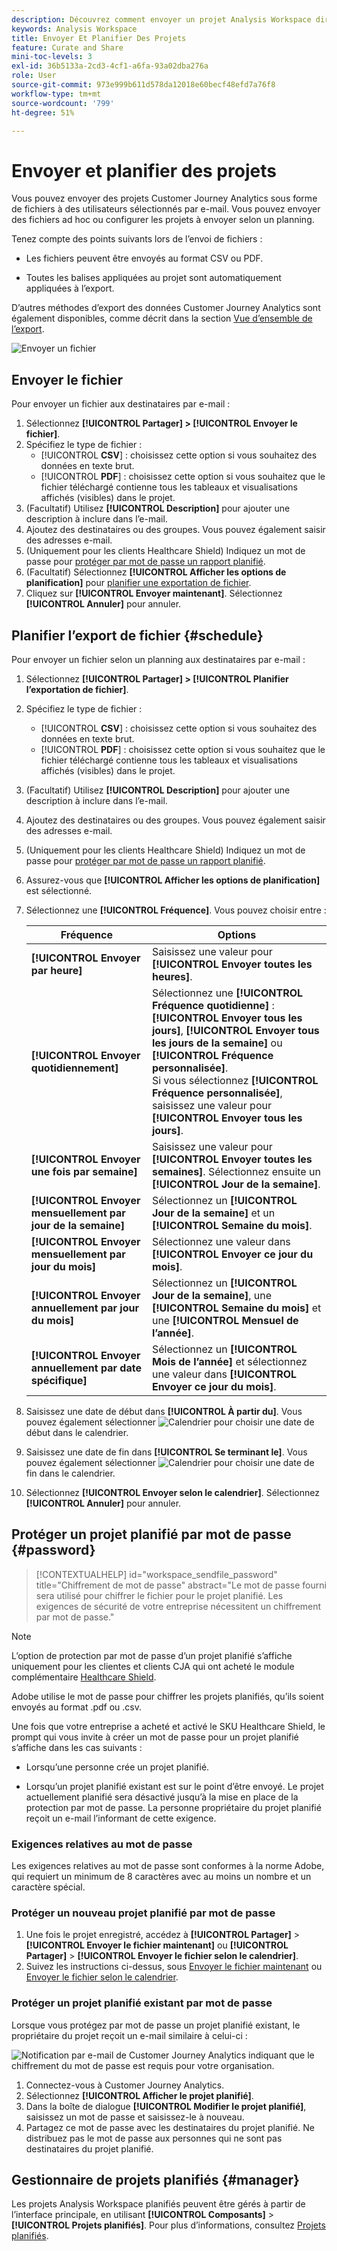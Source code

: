 ```yaml
---
description: Découvrez comment envoyer un projet Analysis Workspace directement ou selon un planning de diffusion par e-mail.
keywords: Analysis Workspace
title: Envoyer Et Planifier Des Projets
feature: Curate and Share
mini-toc-levels: 3
exl-id: 36b5133a-2cd3-4cf1-a6fa-93a02dba276a
role: User
source-git-commit: 973e999b611d578da12018e60becf48efd7a76f8
workflow-type: tm+mt
source-wordcount: '799'
ht-degree: 51%

---
```


# Envoyer et planifier des projets

Vous pouvez envoyer des projets Customer Journey Analytics sous forme de fichiers à des utilisateurs sélectionnés par e-mail. Vous pouvez envoyer des fichiers ad hoc ou configurer les projets à envoyer selon un planning.

Tenez compte des points suivants lors de l’envoi de fichiers :

* Les fichiers peuvent être envoyés au format CSV ou PDF.

* Toutes les balises appliquées au projet sont automatiquement appliquées à l’export.

D’autres méthodes d’export des données Customer Journey Analytics sont également disponibles, comme décrit dans la section [Vue d’ensemble de l’export](/help/analysis-workspace/export/export-project-overview.md).

![Envoyer un fichier](assets/send-file.png)

## Envoyer le fichier

Pour envoyer un fichier aux destinataires par e-mail :

1. Sélectionnez **[!UICONTROL Partager] > [!UICONTROL Envoyer le fichier]**.
1. Spécifiez le type de fichier :
   * [!UICONTROL **CSV**] : choisissez cette option si vous souhaitez des données en texte brut.
   * [!UICONTROL **PDF**] : choisissez cette option si vous souhaitez que le fichier téléchargé contienne tous les tableaux et visualisations affichés (visibles) dans le projet.
1. (Facultatif) Utilisez **[!UICONTROL Description]** pour ajouter une description à inclure dans l’e-mail.
1. Ajoutez des destinataires ou des groupes. Vous pouvez également saisir des adresses e-mail.
1. (Uniquement pour les clients Healthcare Shield) Indiquez un mot de passe pour [protéger par mot de passe un rapport planifié](#password-protect-a-new-scheduled-project).
1. (Facultatif) Sélectionnez **[!UICONTROL Afficher les options de planification]** pour [planifier une exportation de fichier](#schedule-file-export).
1. Cliquez sur **[!UICONTROL Envoyer maintenant]**. Sélectionnez **[!UICONTROL Annuler]** pour annuler.


## Planifier l’export de fichier {#schedule}

Pour envoyer un fichier selon un planning aux destinataires par e-mail :

1. Sélectionnez **[!UICONTROL Partager] > [!UICONTROL Planifier l’exportation de fichier]**.
1. Spécifiez le type de fichier :
   * [!UICONTROL **CSV**] : choisissez cette option si vous souhaitez des données en texte brut.
   * [!UICONTROL **PDF**] : choisissez cette option si vous souhaitez que le fichier téléchargé contienne tous les tableaux et visualisations affichés (visibles) dans le projet.
1. (Facultatif) Utilisez **[!UICONTROL Description]** pour ajouter une description à inclure dans l’e-mail.
1. Ajoutez des destinataires ou des groupes. Vous pouvez également saisir des adresses e-mail.
1. (Uniquement pour les clients Healthcare Shield) Indiquez un mot de passe pour [protéger par mot de passe un rapport planifié](#password-protect-a-new-scheduled-project).
1. Assurez-vous que **[!UICONTROL Afficher les options de planification]** est sélectionné.
1. Sélectionnez une **[!UICONTROL Fréquence]**. Vous pouvez choisir entre :

   | Fréquence | Options |
   |---|---|
   | **[!UICONTROL Envoyer par heure]** | Saisissez une valeur pour **[!UICONTROL Envoyer toutes les heures]**. |
   | **[!UICONTROL Envoyer quotidiennement]** | Sélectionnez une **[!UICONTROL Fréquence quotidienne]** : **[!UICONTROL Envoyer tous les jours]**, **[!UICONTROL Envoyer tous les jours de la semaine]** ou **[!UICONTROL Fréquence personnalisée]**.<br/>Si vous sélectionnez **[!UICONTROL Fréquence personnalisée]**, saisissez une valeur pour **[!UICONTROL Envoyer tous les jours]**. |
   | **[!UICONTROL Envoyer une fois par semaine]** | Saisissez une valeur pour **[!UICONTROL Envoyer toutes les semaines]**. Sélectionnez ensuite un **[!UICONTROL Jour de la semaine]**. |
   | **[!UICONTROL Envoyer mensuellement par jour de la semaine]** | Sélectionnez un **[!UICONTROL Jour de la semaine]** et un **[!UICONTROL Semaine du mois]**. |
   | **[!UICONTROL Envoyer mensuellement par jour du mois]** | Sélectionnez une valeur dans **[!UICONTROL Envoyer ce jour du mois]**. |
   | **[!UICONTROL Envoyer annuellement par jour du mois]** | Sélectionnez un **[!UICONTROL Jour de la semaine]**, une **[!UICONTROL Semaine du mois]** et une **[!UICONTROL Mensuel de l’année]**. |
   | **[!UICONTROL Envoyer annuellement par date spécifique]** | Sélectionnez un **[!UICONTROL Mois de l’année]** et sélectionnez une valeur dans **[!UICONTROL Envoyer ce jour du mois]**. |

1. Saisissez une date de début dans **[!UICONTROL À partir du]**. Vous pouvez également sélectionner ![Calendrier](/help/assets/icons/Calendar.svg) pour choisir une date de début dans le calendrier.

1. Saisissez une date de fin dans **[!UICONTROL Se terminant le]**. Vous pouvez également sélectionner ![Calendrier](/help/assets/icons/Calendar.svg) pour choisir une date de fin dans le calendrier.
1. Sélectionnez **[!UICONTROL Envoyer selon le calendrier]**. Sélectionnez **[!UICONTROL Annuler]** pour annuler.


## Protéger un projet planifié par mot de passe {#password}

<!-- markdownlint-disable MD034 -->

>[!CONTEXTUALHELP]
>id="workspace_sendfile_password"
>title="Chiffrement de mot de passe"
>abstract="Le mot de passe fourni sera utilisé pour chiffrer le fichier pour le projet planifié. Les exigences de sécurité de votre entreprise nécessitent un chiffrement par mot de passe."

<!-- markdownlint-enable MD034 -->


>[!NOTE]
>
>L’option de protection par mot de passe d’un projet planifié s’affiche uniquement pour les clientes et clients CJA qui ont acheté le module complémentaire [Healthcare Shield](https://business.adobe.com/fr/solutions/industries/healthcare.html).

Adobe utilise le mot de passe pour chiffrer les projets planifiés, qu’ils soient envoyés au format .pdf ou .csv.

Une fois que votre entreprise a acheté et activé le SKU Healthcare Shield, le prompt qui vous invite à créer un mot de passe pour un projet planifié s’affiche dans les cas suivants :

* Lorsqu’une personne crée un projet planifié.

* Lorsqu’un projet planifié existant est sur le point d’être envoyé. Le projet actuellement planifié sera désactivé jusqu’à la mise en place de la protection par mot de passe. La personne propriétaire du projet planifié reçoit un e-mail l’informant de cette exigence.

### Exigences relatives au mot de passe

Les exigences relatives au mot de passe sont conformes à la norme Adobe, qui requiert un minimum de 8 caractères avec au moins un nombre et un caractère spécial.

### Protéger un nouveau projet planifié par mot de passe

1. Une fois le projet enregistré, accédez à **[!UICONTROL Partager]** > **[!UICONTROL Envoyer le fichier maintenant]** ou **[!UICONTROL Partager]** > **[!UICONTROL Envoyer le fichier selon le calendrier]**.
1. Suivez les instructions ci-dessus, sous [Envoyer le fichier maintenant](https://experienceleague.adobe.com/docs/analytics-platform/using/cja-workspace/export/t-schedule-report.html?lang=fr#now) ou [Envoyer le fichier selon le calendrier](https://experienceleague.adobe.com/docs/analytics-platform/using/cja-workspace/export/t-schedule-report.html?lang=fr#schedule).

### Protéger un projet planifié existant par mot de passe

Lorsque vous protégez par mot de passe un projet planifié existant, le propriétaire du projet reçoit un e-mail similaire à celui-ci :

![Notification par e-mail de Customer Journey Analytics indiquant que le chiffrement du mot de passe est requis pour votre organisation.](assets/email-password.png)

1. Connectez-vous à Customer Journey Analytics.
1. Sélectionnez **[!UICONTROL Afficher le projet planifié]**.
1. Dans la boîte de dialogue **[!UICONTROL Modifier le projet planifié]**, saisissez un mot de passe et saisissez-le à nouveau.
1. Partagez ce mot de passe avec les destinataires du projet planifié. Ne distribuez pas le mot de passe aux personnes qui ne sont pas destinataires du projet planifié.



## Gestionnaire de projets planifiés {#manager}

Les projets Analysis Workspace planifiés peuvent être gérés à partir de l’interface principale, en utilisant **[!UICONTROL Composants]** > **[!UICONTROL Projets planifiés]**. Pour plus d’informations, consultez [Projets planifiés](/help/components/scheduled-projects-manager.md).
